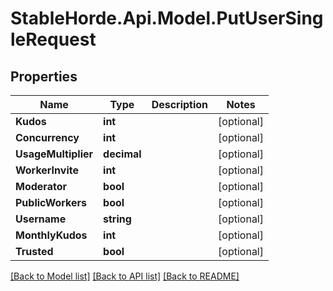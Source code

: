 # StableHorde.Api.Model.PutUserSingleRequest

## Properties

Name | Type | Description | Notes
------------ | ------------- | ------------- | -------------
**Kudos** | **int** |  | [optional] 
**Concurrency** | **int** |  | [optional] 
**UsageMultiplier** | **decimal** |  | [optional] 
**WorkerInvite** | **int** |  | [optional] 
**Moderator** | **bool** |  | [optional] 
**PublicWorkers** | **bool** |  | [optional] 
**Username** | **string** |  | [optional] 
**MonthlyKudos** | **int** |  | [optional] 
**Trusted** | **bool** |  | [optional] 

[[Back to Model list]](../README.md#documentation-for-models) [[Back to API list]](../README.md#documentation-for-api-endpoints) [[Back to README]](../README.md)

